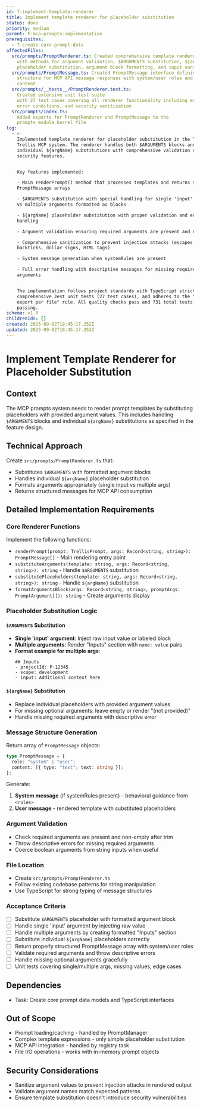 ```yaml
---
id: T-implement-template-renderer
title: Implement template renderer for placeholder substitution
status: done
priority: medium
parent: F-mcp-prompts-implementation
prerequisites:
  - T-create-core-prompt-data
affectedFiles:
  src/prompts/PromptRenderer.ts: Created comprehensive template renderer class
    with methods for argument validation, $ARGUMENTS substitution, ${argName}
    placeholder substitution, argument block formatting, and input sanitization
  src/prompts/PromptMessage.ts: Created PromptMessage interface defining the
    structure for MCP API message responses with system/user roles and text
    content
  src/prompts/__tests__/PromptRenderer.test.ts:
    Created extensive unit test suite
    with 27 test cases covering all renderer functionality including edge cases,
    error conditions, and security sanitization
  src/prompts/index.ts:
    Added exports for PromptRenderer and PromptMessage to the
    prompts module barrel file
log:
  - >-
    Implemented template renderer for placeholder substitution in the Task
    Trellis MCP system. The renderer handles both $ARGUMENTS blocks and
    individual ${argName} substitutions with comprehensive validation and
    security features.


    Key features implemented:

    - Main renderPrompt() method that processes templates and returns structured
    PromptMessage arrays

    - $ARGUMENTS substitution with special handling for single 'input' arguments
    vs multiple arguments formatted as blocks

    - ${argName} placeholder substitution with proper validation and error
    handling

    - Argument validation ensuring required arguments are present and non-empty

    - Comprehensive sanitization to prevent injection attacks (escapes
    backticks, dollar signs, HTML tags)

    - System message generation when systemRules are present

    - Full error handling with descriptive messages for missing required
    arguments


    The implementation follows project standards with TypeScript strict typing,
    comprehensive Jest unit tests (27 test cases), and adheres to the "one
    export per file" rule. All quality checks pass and 731 total tests remain
    passing.
schema: v1.0
childrenIds: []
created: 2025-09-02T18:45:17.252Z
updated: 2025-09-02T18:45:17.252Z
---
```


# Implement Template Renderer for Placeholder Substitution

## Context

The MCP prompts system needs to render prompt templates by substituting placeholders with provided argument values. This includes handling `$ARGUMENTS` blocks and individual `${argName}` substitutions as specified in the feature design.

## Technical Approach

Create `src/prompts/PromptRenderer.ts` that:

- Substitutes `$ARGUMENTS` with formatted argument blocks
- Handles individual `${argName}` placeholder substitution
- Formats arguments appropriately (single input vs multiple args)
- Returns structured messages for MCP API consumption

## Detailed Implementation Requirements

### Core Renderer Functions

Implement the following functions:

- `renderPrompt(prompt: TrellisPrompt, args: Record<string, string>): PromptMessage[]` - Main rendering entry point
- `substituteArguments(template: string, args: Record<string, string>): string` - Handle `$ARGUMENTS` substitution
- `substitutePlaceholders(template: string, args: Record<string, string>): string` - Handle `${argName}` substitution
- `formatArgumentsBlock(args: Record<string, string>, promptArgs: PromptArgument[]): string` - Create arguments display

### Placeholder Substitution Logic

#### `$ARGUMENTS` Substitution

- **Single 'input' argument**: Inject raw input value or labeled block
- **Multiple arguments**: Render "Inputs" section with `name: value` pairs
- **Format example for multiple args**:
  ```
  ## Inputs
  - projectId: P-12345
  - scope: development
  - input: Additional context here
  ```

#### `${argName}` Substitution

- Replace individual placeholders with provided argument values
- For missing optional arguments: leave empty or render "(not provided)"
- Handle missing required arguments with descriptive error

### Message Structure Generation

Return array of `PromptMessage` objects:

```typescript
type PromptMessage = {
  role: "system" | "user";
  content: [{ type: "text"; text: string }];
};
```

Generate:

1. **System message** (if systemRules present) - behavioral guidance from `<rules>`
2. **User message** - rendered template with substituted placeholders

### Argument Validation

- Check required arguments are present and non-empty after trim
- Throw descriptive errors for missing required arguments
- Coerce boolean arguments from string inputs when useful

### File Location

- Create `src/prompts/PromptRenderer.ts`
- Follow existing codebase patterns for string manipulation
- Use TypeScript for strong typing of message structures

### Acceptance Criteria

- [ ] Substitute `$ARGUMENTS` placeholder with formatted argument block
- [ ] Handle single 'input' argument by injecting raw value
- [ ] Handle multiple arguments by creating formatted "Inputs" section
- [ ] Substitute individual `${argName}` placeholders correctly
- [ ] Return properly structured PromptMessage array with system/user roles
- [ ] Validate required arguments and throw descriptive errors
- [ ] Handle missing optional arguments gracefully
- [ ] Unit tests covering single/multiple args, missing values, edge cases

## Dependencies

- Task: Create core prompt data models and TypeScript interfaces

## Out of Scope

- Prompt loading/caching - handled by PromptManager
- Complex template expressions - only simple placeholder substitution
- MCP API integration - handled by registry task
- File I/O operations - works with in-memory prompt objects

## Security Considerations

- Sanitize argument values to prevent injection attacks in rendered output
- Validate argument names match expected patterns
- Ensure template substitution doesn't introduce security vulnerabilities
